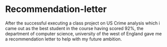 # Recommendation-letter
After the successful executing a class project on US Crime analysis which i came out as the best student in the course having scored 92%,
the department of computer science, university of the west of England gave me a recommendation letter to help with my future ambition. 
